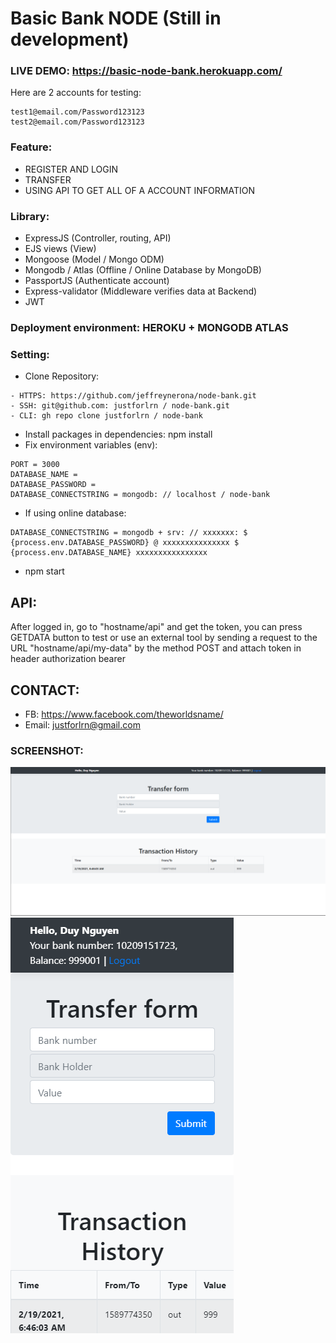 # Basic Bank NODE (Still in development)
### LIVE DEMO: https://basic-node-bank.herokuapp.com/
Here are 2 accounts for testing:
```
test1@email.com/Password123123
test2@email.com/Password123123
```
### Feature:
- REGISTER AND LOGIN
- TRANSFER
- USING API TO GET ALL OF A ACCOUNT INFORMATION
### Library:
- ExpressJS (Controller, routing, API)
- EJS views (View)
- Mongoose (Model / Mongo ODM)
- Mongodb / Atlas (Offline / Online Database by MongoDB)
- PassportJS (Authenticate account)
- Express-validator (Middleware verifies data at Backend)
- JWT
### Deployment environment: HEROKU + MONGODB ATLAS
### Setting:
- Clone Repository:
```
- HTTPS: https://github.com/jeffreynerona/node-bank.git
- SSH: git@github.com: justforlrn / node-bank.git
- CLI: gh repo clone justforlrn / node-bank
```
- Install packages in dependencies: npm install
- Fix environment variables (env):
```
PORT = 3000
DATABASE_NAME =
DATABASE_PASSWORD =
DATABASE_CONNECTSTRING = mongodb: // localhost / node-bank
```
- If using online database:
```
DATABASE_CONNECTSTRING = mongodb + srv: // xxxxxxx: $ {process.env.DATABASE_PASSWORD} @ xxxxxxxxxxxxxxx $ {process.env.DATABASE_NAME} xxxxxxxxxxxxxxxx
```
- npm start

## API:
After logged in, go to "hostname/api" and get the token, you can press GETDATA button to test or use an external tool by sending a request to the URL "hostname/api/my-data" by the method POST and attach token in header authorization bearer

## CONTACT:
- FB: https://www.facebook.com/theworldsname/
- Email: justforlrn@gmail.com

### SCREENSHOT:
![PC screenshot](https://raw.githubusercontent.com/justforlrn/node-bank/master/public/images/app-screenshot/PC.png?v=4&s=200)
![Mobile screenshot](https://raw.githubusercontent.com/justforlrn/node-bank/master/public/images/app-screenshot/Mobile.png) 
